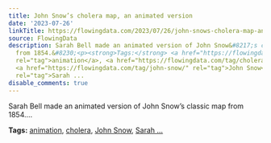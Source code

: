 ```yaml
---
title: John Snow’s cholera map, an animated version
date: '2023-07-26'
linkTitle: https://flowingdata.com/2023/07/26/john-snows-cholera-map-an-animated-version/
source: FlowingData
description: Sarah Bell made an animated version of John Snow&#8217;s classic map
  from 1854.&#8230;<p><strong>Tags:</strong> <a href="https://flowingdata.com/tag/animation/"
  rel="tag">animation</a>, <a href="https://flowingdata.com/tag/cholera/" rel="tag">cholera</a>,
  <a href="https://flowingdata.com/tag/john-snow/" rel="tag">John Snow</a>, <a href="https://flowingdata.com/tag/sarah-bell/"
  rel="tag">Sarah ...
disable_comments: true
---
```

Sarah Bell made an animated version of John Snow&#8217;s classic map from 1854.&#8230;<p><strong>Tags:</strong> <a href="https://flowingdata.com/tag/animation/" rel="tag">animation</a>, <a href="https://flowingdata.com/tag/cholera/" rel="tag">cholera</a>, <a href="https://flowingdata.com/tag/john-snow/" rel="tag">John Snow</a>, <a href="https://flowingdata.com/tag/sarah-bell/" rel="tag">Sarah ...